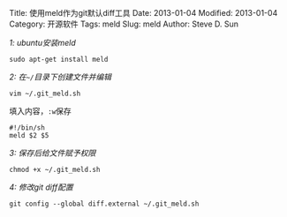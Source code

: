 Title: 使用meld作为git默认diff工具
Date: 2013-01-04
Modified: 2013-01-04
Category: 开源软件
Tags: meld
Slug: meld
Author: Steve D. Sun


_1: ubuntu安装meld_

    sudo apt-get install meld

_2: 在`~/`目录下创建文件并编辑_

    vim ~/.git_meld.sh

填入内容，`:w`保存

    #!/bin/sh
    meld $2 $5

_3: 保存后给文件赋予权限_

    chmod +x ~/.git_meld.sh

_4: 修改git diff配置_

    git config --global diff.external ~/.git_meld.sh
